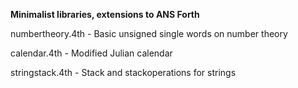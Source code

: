 **Minimalist libraries, extensions to ANS Forth**

numbertheory.4th - Basic unsigned single words on number theory 

calendar.4th - Modified Julian calendar

stringstack.4th - Stack and stackoperations for strings
